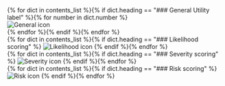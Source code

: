 <div class="right">
{% for dict in contents_list %}{% if dict.heading == "### General Utility label" %}{% for number in dict.number %}
<div>
<img class="icon-large" src="../../static/hazard/general-{{ number }}.png" alt="General icon">
</div>
<div class="spacer-sm"></div>
{% endfor %}{% endif %}{% endfor %}

<div>
{% for dict in contents_list %}{% if dict.heading == "### Likelihood scoring" %}
<img class="icon-large" src="../../static/hazard/likelihood-{{ dict.number[0] }}.png" alt="Likelihood icon">
{% endif %}{% endfor %}
</div>

<div class="spacer-sm"></div>

<div>
{% for dict in contents_list %}{% if dict.heading == "### Severity scoring" %}
<img class="icon-large" src="../../static/hazard/severity-{{ dict.number[0] }}.png" alt="Severity icon">
{% endif %}{% endfor %}
</div>

<div class="spacer-sm"></div>

<div>
{% for dict in contents_list %}{% if dict.heading == "### Risk scoring" %}
<img class="icon-large" src="../../static/hazard/risk-{{ dict.number[0] }}.png" alt="Risk icon">
{% endif %}{% endfor %}
</div>

<div class="spacer-md"></div>
</div>